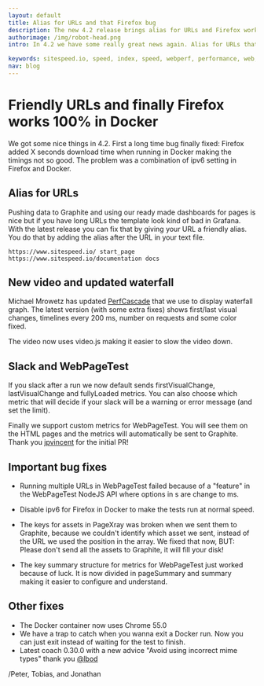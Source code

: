 ```yaml
---
layout: default
title: Alias for URLs and that Firefox bug
description: The new 4.2 release brings alias for URLs and Firefox working 100% in Docker.
authorimage: /img/robot-head.png
intro: In 4.2 we have some really great news again. Alias for URLs that makes it so much better in Grafana, new video and waterfall looks and finally fixed the bug that made Firefox slowish in Docker.

keywords: sitespeed.io, speed, index, speed, webperf, performance, web, wpo
nav: blog
---
```


# Friendly URLs and finally Firefox works 100% in Docker

We got some nice things in 4.2. First a long time bug finally fixed: Firefox added X seconds download time when running in Docker making the timings  not so good. The problem was a combination of ipv6 setting in Firefox and Docker.

## Alias for URLs
Pushing data to Graphite and using our ready made dashboards for pages is nice but if you have long URLs the template look kind of bad in Grafana. With the latest release you can fix that by giving your URL a friendly alias. You do that by adding the alias after the URL in your text file.

~~~
https://www.sitespeed.io/ start_page
https://www.sitespeed.io/documentation docs
~~~

## New video and updated waterfall
Michael Mrowetz has updated [PerfCascade](https://github.com/micmro/PerfCascade) that we use to display waterfall graph. The latest version (with some extra fixes) shows first/last visual changes, timelines every 200 ms, number on requests and some color fixed.

The video now uses video.js making it easier to slow the video down.

## Slack and WebPageTest
If you slack after a run we now default sends firstVisualChange, lastVisualChange and fullyLoaded metrics. You can also choose which metric that will decide if your slack will be a warning or error message (and set the limit).

Finally we support custom metrics for WebPageTest. You will see them on the HTML pages and the metrics will automatically be sent to Graphite. Thank you [jpvincent](https://github.com/jpvincent) for the initial PR!

## Important bug fixes
* Running multiple URLs in WebPageTest failed because of a "feature" in the WebPageTest NodeJS API where options in s are change to ms.

* Disable ipv6 for Firefox in Docker to make the tests run at normal speed.

* The keys for assets in PageXray was broken when we sent them to Graphite, because we couldn't identify which asset we sent, instead of the URL we used the position in the array. We fixed that now, BUT: Please don't send all the assets to Graphite, it will fill your disk!

* The key summary structure for metrics for WebPageTest just worked because of luck. It is now divided in pageSummary and summary making it easier to configure and understand.

## Other fixes
* The Docker container now uses Chrome 55.0
* We have a trap to catch when you wanna exit a Docker run. Now you can just exit instead of waiting for the test to finish.
* Latest coach 0.30.0 with a new advice "Avoid using incorrect mime types" thank you [@lbod](https://github.com/lbod)

/Peter, Tobias, and Jonathan

